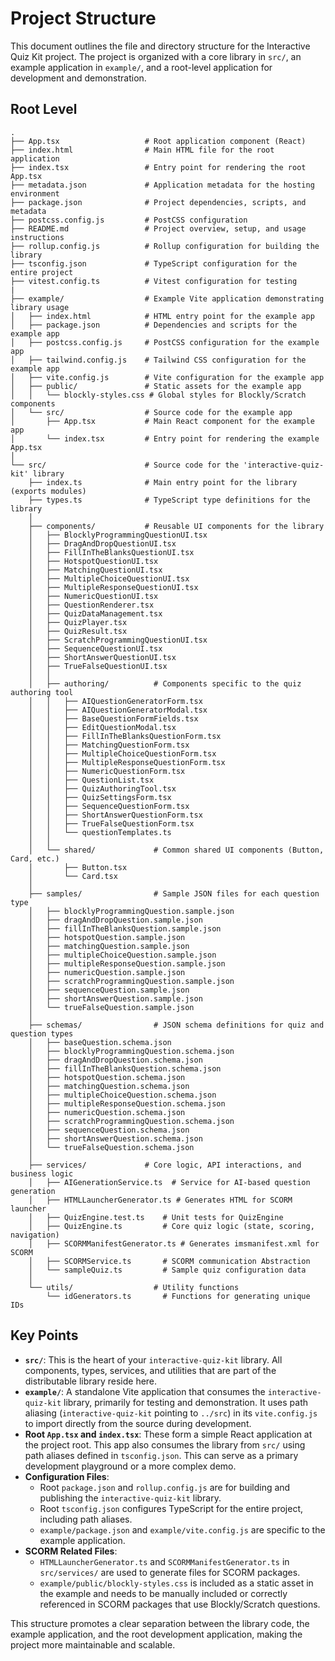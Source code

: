 
# Project Structure

This document outlines the file and directory structure for the Interactive Quiz Kit project.
The project is organized with a core library in `src/`, an example application in `example/`, and a root-level application for development and demonstration.

## Root Level

```
.
├── App.tsx                   # Root application component (React)
├── index.html                # Main HTML file for the root application
├── index.tsx                 # Entry point for rendering the root App.tsx
├── metadata.json             # Application metadata for the hosting environment
├── package.json              # Project dependencies, scripts, and metadata
├── postcss.config.js         # PostCSS configuration
├── README.md                 # Project overview, setup, and usage instructions
├── rollup.config.js          # Rollup configuration for building the library
├── tsconfig.json             # TypeScript configuration for the entire project
├── vitest.config.ts          # Vitest configuration for testing
|
├── example/                  # Example Vite application demonstrating library usage
│   ├── index.html            # HTML entry point for the example app
│   ├── package.json          # Dependencies and scripts for the example app
│   ├── postcss.config.js     # PostCSS configuration for the example app
│   ├── tailwind.config.js    # Tailwind CSS configuration for the example app
│   ├── vite.config.js        # Vite configuration for the example app
│   ├── public/               # Static assets for the example app
│   │   └── blockly-styles.css # Global styles for Blockly/Scratch components
│   └── src/                  # Source code for the example app
│       ├── App.tsx           # Main React component for the example app
│       └── index.tsx         # Entry point for rendering the example App.tsx
│
└── src/                      # Source code for the 'interactive-quiz-kit' library
    ├── index.ts              # Main entry point for the library (exports modules)
    ├── types.ts              # TypeScript type definitions for the library
    │
    ├── components/           # Reusable UI components for the library
    │   ├── BlocklyProgrammingQuestionUI.tsx
    │   ├── DragAndDropQuestionUI.tsx
    │   ├── FillInTheBlanksQuestionUI.tsx
    │   ├── HotspotQuestionUI.tsx
    │   ├── MatchingQuestionUI.tsx
    │   ├── MultipleChoiceQuestionUI.tsx
    │   ├── MultipleResponseQuestionUI.tsx
    │   ├── NumericQuestionUI.tsx
    │   ├── QuestionRenderer.tsx
    │   ├── QuizDataManagement.tsx
    │   ├── QuizPlayer.tsx
    │   ├── QuizResult.tsx
    │   ├── ScratchProgrammingQuestionUI.tsx
    │   ├── SequenceQuestionUI.tsx
    │   ├── ShortAnswerQuestionUI.tsx
    │   ├── TrueFalseQuestionUI.tsx
    │   │
    │   ├── authoring/          # Components specific to the quiz authoring tool
    │   │   ├── AIQuestionGeneratorForm.tsx
    │   │   ├── AIQuestionGeneratorModal.tsx
    │   │   ├── BaseQuestionFormFields.tsx
    │   │   ├── EditQuestionModal.tsx
    │   │   ├── FillInTheBlanksQuestionForm.tsx
    │   │   ├── MatchingQuestionForm.tsx
    │   │   ├── MultipleChoiceQuestionForm.tsx
    │   │   ├── MultipleResponseQuestionForm.tsx
    │   │   ├── NumericQuestionForm.tsx
    │   │   ├── QuestionList.tsx
    │   │   ├── QuizAuthoringTool.tsx
    │   │   ├── QuizSettingsForm.tsx
    │   │   ├── SequenceQuestionForm.tsx
    │   │   ├── ShortAnswerQuestionForm.tsx
    │   │   ├── TrueFalseQuestionForm.tsx
    │   │   └── questionTemplates.ts
    │   │
    │   └── shared/             # Common shared UI components (Button, Card, etc.)
    │       ├── Button.tsx
    │       └── Card.tsx
    │
    ├── samples/                # Sample JSON files for each question type
    │   ├── blocklyProgrammingQuestion.sample.json
    │   ├── dragAndDropQuestion.sample.json
    │   ├── fillInTheBlanksQuestion.sample.json
    │   ├── hotspotQuestion.sample.json
    │   ├── matchingQuestion.sample.json
    │   ├── multipleChoiceQuestion.sample.json
    │   ├── multipleResponseQuestion.sample.json
    │   ├── numericQuestion.sample.json
    │   ├── scratchProgrammingQuestion.sample.json
    │   ├── sequenceQuestion.sample.json
    │   ├── shortAnswerQuestion.sample.json
    │   └── trueFalseQuestion.sample.json
    │
    ├── schemas/                # JSON schema definitions for quiz and question types
    │   ├── baseQuestion.schema.json
    │   ├── blocklyProgrammingQuestion.schema.json
    │   ├── dragAndDropQuestion.schema.json
    │   ├── fillInTheBlanksQuestion.schema.json
    │   ├── hotspotQuestion.schema.json
    │   ├── matchingQuestion.schema.json
    │   ├── multipleChoiceQuestion.schema.json
    │   ├── multipleResponseQuestion.schema.json
    │   ├── numericQuestion.schema.json
    │   ├── scratchProgrammingQuestion.schema.json
    │   ├── sequenceQuestion.schema.json
    │   ├── shortAnswerQuestion.schema.json
    │   └── trueFalseQuestion.schema.json
    │
    ├── services/             # Core logic, API interactions, and business logic
    │   ├── AIGenerationService.ts  # Service for AI-based question generation
    │   ├── HTMLLauncherGenerator.ts # Generates HTML for SCORM launcher
    │   ├── QuizEngine.test.ts    # Unit tests for QuizEngine
    │   ├── QuizEngine.ts         # Core quiz logic (state, scoring, navigation)
    │   ├── SCORMManifestGenerator.ts # Generates imsmanifest.xml for SCORM
    │   ├── SCORMService.ts       # SCORM communication Abstraction
    │   └── sampleQuiz.ts         # Sample quiz configuration data
    │
    └── utils/                  # Utility functions
        └── idGenerators.ts       # Functions for generating unique IDs
```

## Key Points

*   **`src/`**: This is the heart of your `interactive-quiz-kit` library. All components, types, services, and utilities that are part of the distributable library reside here.
*   **`example/`**: A standalone Vite application that consumes the `interactive-quiz-kit` library, primarily for testing and demonstration. It uses path aliasing (`interactive-quiz-kit` pointing to `../src`) in its `vite.config.js` to import directly from the source during development.
*   **Root `App.tsx` and `index.tsx`**: These form a simple React application at the project root. This app also consumes the library from `src/` using path aliases defined in `tsconfig.json`. This can serve as a primary development playground or a more complex demo.
*   **Configuration Files**:
    *   Root `package.json` and `rollup.config.js` are for building and publishing the `interactive-quiz-kit` library.
    *   Root `tsconfig.json` configures TypeScript for the entire project, including path aliases.
    *   `example/package.json` and `example/vite.config.js` are specific to the example application.
*   **SCORM Related Files**:
    *   `HTMLLauncherGenerator.ts` and `SCORMManifestGenerator.ts` in `src/services/` are used to generate files for SCORM packages.
    *   `example/public/blockly-styles.css` is included as a static asset in the example and needs to be manually included or correctly referenced in SCORM packages that use Blockly/Scratch questions.

This structure promotes a clear separation between the library code, the example application, and the root development application, making the project more maintainable and scalable.
